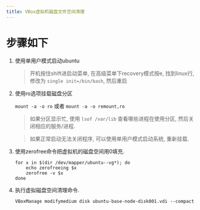 ```yaml
---
title: VBox虚拟机磁盘文件空间清理
---
```


# 步骤如下

1. 使用单用户模式启动ubuntu

    > 开机按住shift进启动菜单, 在高级菜单下recovery模式按e, 找到linux行, 修改为 `single init=/bin/bash`, 然后重启

2. 使用ro选项挂载磁盘分区

    `mount -a -o ro`
    或者
    `mount -a -o remount,ro`
    
    > 如果分区显示忙, 使用 `lsof /var/lib` 查看哪些进程在使用分区, 然后关闭相应的服务/进程.

    > 如果正常启动无法关闭程序, 可以使用单用户模式启动系统, 重新挂载.
      
    
2. 使用zerofree命令把虚拟机的磁盘空间用0填充.

    ```
    for x in $(dir /dev/mapper/ubuntu--vg*); do
        echo zerofreeing $x
        zerofree -v $x
    done
    ```

3. 执行虚拟磁盘空间清理命令.

    `VBoxManage modifymedium disk ubuntu-base-node-disk001.vdi --compact`
